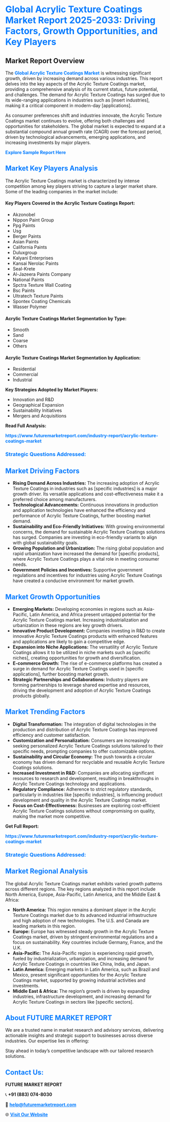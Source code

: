 <h1 style="color: #007BFF;">Global Acrylic Texture Coatings Market Report 2025-2033: Driving Factors, Growth Opportunities, and Key Players</h1>

<section id="overview">
<h2>Market Report Overview</h2>
<p>The <a href="https://www.futuremarketreport.com/industry-report/acrylic-texture-coatings-market" style="color: #007BFF; text-decoration: none;"><strong>Global Acrylic Texture Coatings Market</strong></a> is witnessing significant growth, driven by increasing demand across various industries. This report delves into the key aspects of the Acrylic Texture Coatings market, providing a comprehensive analysis of its current status, future potential, and challenges. The demand for Acrylic Texture Coatings has surged due to its wide-ranging applications in industries such as [insert industries], making it a critical component in modern-day [applications].</p>
<p>As consumer preferences shift and industries innovate, the Acrylic Texture Coatings market continues to evolve, offering both challenges and opportunities for stakeholders. The global market is expected to expand at a substantial compound annual growth rate (CAGR) over the forecast period, driven by technological advancements, emerging applications, and increasing investments by major players.</p>
</section>

<section id="overview">
<p><a href="https://www.futuremarketreport.com/request-sample/reportId=30772" style="color: #007BFF; text-decoration: none;"><strong>Explore Sample Report Here</strong></a></p>
</section>

<section id="key-players">
<h2 style="color: #007BFF;">Market Key Players Analysis</h2>
<p>The Acrylic Texture Coatings market is characterized by intense competition among key players striving to capture a larger market share. Some of the leading companies in the market include:</p>
<h4>Key Players Covered in the Acrylic Texture Coatings Report:</h4>
<ul><li>Akzonobel</li><li>Nippon Paint Group</li><li>Ppg Paints</li><li>Usg</li><li>Berger Paints</li><li>Asian Paints</li><li>California Paints</li><li>Duluxgroup</li><li>Kalyani Enterprises</li><li>Kansai Nerolac Paints</li><li>Seal-Krete</li><li>Al-Jazeera Paints Company</li><li>National Paints</li><li>Spctra Texture Wall Coating</li><li>Bsc Paints</li><li>Ultratech Texture Paints</li><li>Spontex Coating Chemicals</li><li>Wasser Polymer</li></ul>
<h4>Acrylic Texture Coatings Market Segmentation by Type:</h4>
<ul><li>Smooth</li><li>Sand</li><li>Coarse</li><li>Others</li></ul>

<h4>Acrylic Texture Coatings Market Segmentation by Application:</h4>
<ul><li>Residential</li><li>Commercial</li><li>Industrial</li></ul>
<p><strong>Key Strategies Adopted by Market Players:</strong></p>
<ul>
<li>Innovation and R&D</li>
<li>Geographical Expansion</li>
<li>Sustainability Initiatives</li>
<li>Mergers and Acquisitions</li>
</ul>
</section>

<section>
<p><strong>Read Full Analysis: </strong></p><a href="https://www.futuremarketreport.com/industry-report/acrylic-texture-coatings-market" style="color: #007BFF; text-decoration: none;"><strong>https://www.futuremarketreport.com/industry-report/acrylic-texture-coatings-market</strong></a>
<h3 style="color: #007BFF;">Strategic Questions Addressed:</h3>
</section>

<section id="driving-factors">
<h2 style="color: #007BFF;">Market Driving Factors</h2>
<ul>
<li><strong>Rising Demand Across Industries:</strong> The increasing adoption of Acrylic Texture Coatings in industries such as [specific industries] is a major growth driver. Its versatile applications and cost-effectiveness make it a preferred choice among manufacturers.</li>
<li><strong>Technological Advancements:</strong> Continuous innovations in production and application technologies have enhanced the efficiency and performance of Acrylic Texture Coatings, further boosting market demand.</li>
<li><strong>Sustainability and Eco-Friendly Initiatives:</strong> With growing environmental concerns, the demand for sustainable Acrylic Texture Coatings solutions has surged. Companies are investing in eco-friendly variants to align with global sustainability goals.</li>
<li><strong>Growing Population and Urbanization:</strong> The rising global population and rapid urbanization have increased the demand for [specific products], where Acrylic Texture Coatings plays a vital role in meeting consumer needs.</li>
<li><strong>Government Policies and Incentives:</strong> Supportive government regulations and incentives for industries using Acrylic Texture Coatings have created a conducive environment for market growth.</li>
</ul>
</section>

<section id="growth-opportunities">
<h2 style="color: #007BFF;">Market Growth Opportunities</h2>
<ul>
<li><strong>Emerging Markets:</strong> Developing economies in regions such as Asia-Pacific, Latin America, and Africa present untapped potential for the Acrylic Texture Coatings market. Increasing industrialization and urbanization in these regions are key growth drivers.</li>
<li><strong>Innovative Product Development:</strong> Companies investing in R&D to create innovative Acrylic Texture Coatings products with enhanced features and applications are likely to gain a competitive edge.</li>
<li><strong>Expansion into Niche Applications:</strong> The versatility of Acrylic Texture Coatings allows it to be utilized in niche markets such as [specific niches], creating opportunities for growth and diversification.</li>
<li><strong>E-commerce Growth:</strong> The rise of e-commerce platforms has created a surge in demand for Acrylic Texture Coatings used in [specific applications], further boosting market growth.</li>
<li><strong>Strategic Partnerships and Collaborations:</strong> Industry players are forming partnerships to leverage shared expertise and resources, driving the development and adoption of Acrylic Texture Coatings products globally.</li>
</ul>
</section>

<section id="trending-factors">
<h2 style="color: #007BFF;">Market Trending Factors</h2>
<ul>
<li><strong>Digital Transformation:</strong> The integration of digital technologies in the production and distribution of Acrylic Texture Coatings has improved efficiency and customer satisfaction.</li>
<li><strong>Customization and Personalization:</strong> Consumers are increasingly seeking personalized Acrylic Texture Coatings solutions tailored to their specific needs, prompting companies to offer customizable options.</li>
<li><strong>Sustainability and Circular Economy:</strong> The push towards a circular economy has driven demand for recyclable and reusable Acrylic Texture Coatings solutions.</li>
<li><strong>Increased Investment in R&D:</strong> Companies are allocating significant resources to research and development, resulting in breakthroughs in Acrylic Texture Coatings technology and applications.</li>
<li><strong>Regulatory Compliance:</strong> Adherence to strict regulatory standards, particularly in industries like [specific industries], is influencing product development and quality in the Acrylic Texture Coatings market.</li>
<li><strong>Focus on Cost-Effectiveness:</strong> Businesses are exploring cost-efficient Acrylic Texture Coatings solutions without compromising on quality, making the market more competitive.</li>
</ul>
</section>

<section>
<p><strong>Get Full Report: </strong></p><a href="https://www.futuremarketreport.com/industry-report/acrylic-texture-coatings-market" style="color: #007BFF; text-decoration: none;"><strong>https://www.futuremarketreport.com/industry-report/acrylic-texture-coatings-market</strong></a>
<h3 style="color: #007BFF;">Strategic Questions Addressed:</h3>
</section>


<section id="regional-analysis">
<h2 style="color: #007BFF;">Market Regional Analysis</h2>
<p>The global Acrylic Texture Coatings market exhibits varied growth patterns across different regions. The key regions analyzed in this report include North America, Europe, Asia-Pacific, Latin America, and the Middle East & Africa:</p>
<ul>
<li><strong>North America:</strong> This region remains a dominant player in the Acrylic Texture Coatings market due to its advanced industrial infrastructure and high adoption of new technologies. The U.S. and Canada are leading markets in this region.</li>
<li><strong>Europe:</strong> Europe has witnessed steady growth in the Acrylic Texture Coatings market, driven by stringent environmental regulations and a focus on sustainability. Key countries include Germany, France, and the U.K.</li>
<li><strong>Asia-Pacific:</strong> The Asia-Pacific region is experiencing rapid growth, fueled by industrialization, urbanization, and increasing demand for Acrylic Texture Coatings in countries like China, India, and Japan.</li>
<li><strong>Latin America:</strong> Emerging markets in Latin America, such as Brazil and Mexico, present significant opportunities for the Acrylic Texture Coatings market, supported by growing industrial activities and investments.</li>
<li><strong>Middle East & Africa:</strong> The region’s growth is driven by expanding industries, infrastructure development, and increasing demand for Acrylic Texture Coatings in sectors like [specific sectors].</li>
</ul>
</section>

<footer>
<h2 style="color: #007BFF;">About FUTURE MARKET REPORT</h2>
<p>We are a trusted name in market research and advisory services, delivering actionable insights and strategic support to businesses across diverse industries. Our expertise lies in offering:</p>

<p>Stay ahead in today’s competitive landscape with our tailored research solutions.</p>

<h2 style="color: #007BFF;">Contact Us:</h2>
<p><strong>FUTURE MARKET REPORT</strong></p>
<p>📞 <strong>+91 (883) 074-8030</strong></p>
<p>📧 <strong><a href="mailto:help@futuremarketreport.com" style="color: #007BFF;">help@futuremarketreport.com</a></strong></p>
<p>🌐 <strong><a href="https://www.futuremarketreport.com/" style="color: #007BFF;">Visit Our Website</a></strong></p>
</footer>